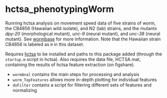 # hctsa_phenotypingWorm
Running hctsa analysis on movement speed data of five strains of worm, the CB4856 (Hawaiian wild isolate), and N2 (lab) strains, and the mutants *dpy-20* (morphological mutant), *unc-9* (neural mutant), and *unc-38* (neural mutant).
See [wormbase](wormbase.org) for more information.
Note that the Hawaiian strain CB4856 is labeled as `H` in this dataset.

Requires [hctsa](https://github.com/benfulcher/hctsa) to be installed and paths to this package added (through the `startup.m` script in hctsa).
Also requires the data file, HCTSA.mat, containing the results of hctsa feature extraction (on figshare).

* `wormAnal` contains the main steps for processing and analysis
* `worm_TopFeatures` allows more in-depth plotting for individual features
* `doFilter` contains a script for filtering different sets of features and normalizing
